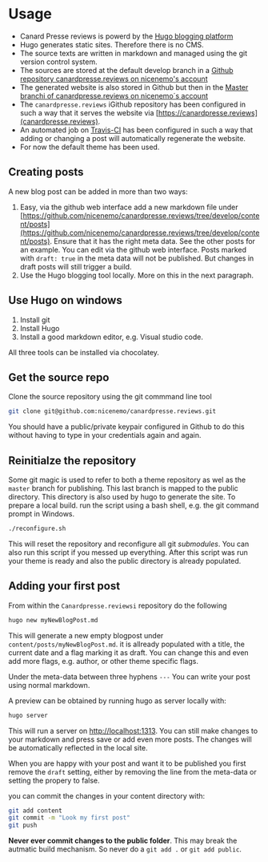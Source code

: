# Usage

* Canard Presse reviews is powerd by the [Hugo blogging platform](https://gohugo.io/)
* Hugo generates static sites. Therefore there is no CMS.
* The source texts are written in markdown and managed using the git version control system.
* The sources are stored at the default develop branch in a [Github repository canardpresse.reviews on nicenemo's account](https://github.com/nicenemo/canardpresse.reviews)
* The generated website is also stored in Github but then in the [Master branchi of canardpresse.reviews on nicenemo´s account](https://github.com/nicenemo/canardpresse.reviews/tree/master)
* The `canardpresse.reviews` iGithub repository has been configured in such a way that it serves the website via [https://canardpresse.reviews](canardpresse.reviews).
* An automated job on [Travis-CI](https://travis-ci.org/) has been configured in such a way that adding or changing a post will automatically regenerate the website.
* For now the default theme has been used.

## Creating posts

A new blog post can be added in more than two  ways:

1. Easy, via the github web interface add a new markdown file under [https://github.com/nicenemo/canardpresse.reviews/tree/develop/content/posts](https://github.com/nicenemo/canardpresse.reviews/tree/develop/content/posts).
   Ensure that it has the right meta data. See the other posts for an example. You can edit via the github web interface. Posts marked with `draft: true` in the meta data will not be published. But changes in draft posts will still trigger a build.
2. Use the Hugo blogging tool locally. More on this in the next paragraph.


## Use Hugo on windows

1. Install git
2. Install Hugo
3. Install a good markdown editor, e.g. Visual studio code.

All three tools can be installed via chocolatey.


## Get the source repo

Clone the source repository using the git commmand line tool


```bash
git clone git@github.com:nicenemo/canardpresse.reviews.git
```

You should have a public/private keypair configured in Github to do this without having to type in your credentials again and again.


## Reinitialze the repository

Some git magic is used to refer to both a theme repository as wel as the `master` branch for publishing. This last branch is mapped to the public directory. This directory is also used by hugo to generate the site.
To prepare a local build. run the script using a bash shell, e.g. the git command prompt in Windows.

```bash
./reconfigure.sh
```

This will reset the repository and reconfigure all git *submodules*. You can also run this script if you messed up everything.
After this script was run your theme is ready and also the public directory is already populated.


## Adding your first post

From within the `Canardpresse.reviewsi` repository do  the following

```bash
hugo new myNewBlogPost.md
```

This will generate a new empty blogpost under `content/posts/myNewBlogPost.md`.
it is allready populated with a title, the current date and a flag marking it as draft. You can change this and even add more flags, e.g. author, or other theme specific flags.

Under the meta-data between three hyphens `---` You can write your post using normal markdown.

A  preview can be obtained by running hugo as server locally with: 

```bash
hugo server
```

This will run a server on [http://localhost:1313](http://localhost:1313). You can still make changes to your markdown and press save or add even more posts. The changes will be automatically reflected in the local site.
 

When you are happy with your post and want it to be published you first remove the `draft` setting, either by removing the line from the meta-data or setting the propery to false.


you can commit the changes in your content directory with:

```bash
git add content
git commit -m "Look my first post"
git push
```


**Never ever commit changes to the public folder**. This may break the autmatic build mechanism. So never do a `git add .` or `git add public`.


